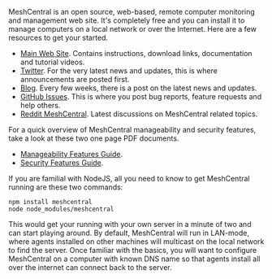MeshCentral is an open source, web-based, remote computer monitoring and management web site. It's completely free and you can install it to manage computers on a local network or over the Internet. Here are a few resources to get your started.

* [Main Web Site](https://www.meshcommander.com/meshcentral2). Contains instructions, download links, documentation and tutorial videos.
* [Twitter](https://twitter.com/meshcentral). For the very latest news and updates, this is where announcements are posted first.
* [Blog](https://meshcentral2.blogspot.com/). Every few weeks, there is a post on the latest news and updates.
* [GitHub Issues](https://github.com/Ylianst/MeshCentral/issues). This is where you post bug reports, feature requests and help others.
* [Reddit MeshCentral](https://www.reddit.com/r/MeshCentral/). Latest discussions on MeshCentral related topics.

For a quick overview of MeshCentral manageability and security features, take a look at these two one page PDF documents.

* [Manageability Features Guide](http://info.meshcentral.com/downloads/MeshCentral2/MeshCentral2SecurityFeaturesGuide.pdf).
* [Security Features Guide](http://info.meshcentral.com/downloads/MeshCentral2/MeshCentral2ManagementFeaturesGuide.pdf).

If you are familial with NodeJS, all you need to know to get MeshCentral running are these two commands:

```
npm install meshcentral
node node_modules/meshcentral
```

This would get your running with your own server in a minute of two and can start playing around. By default, MeshCentral will run in LAN-mode, where agents installed on other machines will multicast on the local network to find the server. Once familiar with the basics, you will want to configure MeshCentral on a computer with known DNS name so that agents install all over the internet can connect back to the server.
